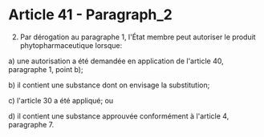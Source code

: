 # Article 41 - Paragraph_2

2. Par dérogation au paragraphe 1, l'État membre peut autoriser le produit phytopharmaceutique lorsque:

a) une autorisation a été demandée en application de l'article 40, paragraphe 1, point b);

b) il contient une substance dont on envisage la substitution;

c) l'article 30 a été appliqué; ou

d) il contient une substance approuvée conformément à l'article 4, paragraphe 7.